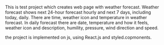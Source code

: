 This is test project which creates web page with weather forecast.
Weather forecast shows next 24-hour forecast hourly and next 7 days, including today, daily.
There are time, weather icon and temperature in weather forecast.
In daily forecast there are date, temperature and how it feels, weather icon and description, humility, pressure, wind direction and speed.

the project is implemented on js, using React.js and styled.copmonents.
